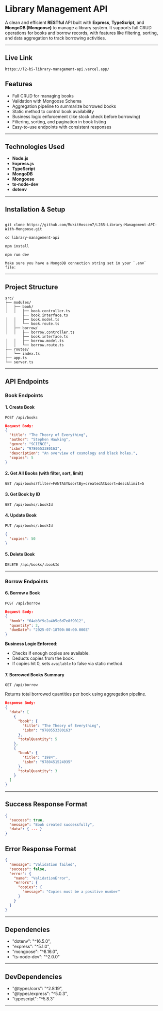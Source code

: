 # Library Management API

A clean and efficient **RESTful** API built with **Express**, **TypeScript**, and **MongoDB (Mongoose)** to manage a library system. It supports full CRUD operations for books and borrow records, with features like filtering, sorting, and data aggregation to track borrowing activities.

---

## Live Link

```
https://l2-b5-library-management-api.vercel.app/
```

## Features

- Full CRUD for managing books
- Validation with Mongoose Schema
- Aggregation pipeline to summarize borrowed books
- Static method to control book availability
- Business logic enforcement (like stock check before borrowing)
- Filtering, sorting, and pagination in book listing
- Easy-to-use endpoints with consistent responses

---

## Technologies Used

- **Node.js**
- **Express.js**
- **TypeScript**
- **MongoDB**
- **Mongoose**
- **ts-node-dev**
- **dotenv**

---

## Installation & Setup

```

git clone https://github.com/MukitHossen7/L2B5-Library-Management-API-With-Mongoose.git

```

```
cd library-management-api
```

```
npm install
```

```
npm run dev
```

```
Make sure you have a MongoDB connection string set in your `.env` file:

```

---

## Project Structure

```
src/
├── modules/
│   ├── book/
│   │   ├── book.controller.ts
        ├── book.interface.ts
│   │   ├── book.model.ts
│   │   └── book.route.ts
│   ├── borrow/
│   │   ├── borrow.controller.ts
        ├── book.interface.ts
│   │   ├── borrow.model.ts
│   │   └── borrow.route.ts
├── routes/
│   └── index.ts
├── app.ts
└── server.ts
```

---

## API Endpoints

### Book Endpoints

#### 1. **Create Book**

```
POST /api/books
```

```json
Request Body:
{
  "title": "The Theory of Everything",
  "author": "Stephen Hawking",
  "genre": "SCIENCE",
  "isbn": "9780553380163",
  "description": "An overview of cosmology and black holes.",
  "copies": 5
}
```

#### 2. **Get All Books (with filter, sort, limit)**

```
GET /api/books?filter=FANTASY&sortBy=createdAt&sort=desc&limit=5
```

#### 3. **Get Book by ID**

```
GET /api/books/:bookId
```

#### 4. **Update Book**

```
PUT /api/books/:bookId
```

```json
{
  "copies": 50
}
```

#### 5. **Delete Book**

```
DELETE /api/books/:bookId
```

---

### Borrow Endpoints

#### 6. **Borrow a Book**

```
POST /api/borrow
```

```json
Request Body:
{
  "book": "64ab3f9e2a4b5c6d7e8f9012",
  "quantity": 2,
  "dueDate": "2025-07-18T00:00:00.000Z"
}
```

**Business Logic Enforced**:

- Checks if enough copies are available.
- Deducts copies from the book.
- If copies hit 0, sets `available` to false via static method.

#### 7. **Borrowed Books Summary**

```
GET /api/borrow
```

Returns total borrowed quantities per book using aggregation pipeline.

```json
Response Body:
{
  "data": [
    {
      "book": {
        "title": "The Theory of Everything",
        "isbn": "9780553380163"
      },
      "totalQuantity": 5
    },
    {
      "book": {
        "title": "1984",
        "isbn": "9780451524935"
      },
      "totalQuantity": 3
    }
  ]
}
```

---

## Success Response Format

```json
{
  "success": true,
  "message": "Book created successfully",
  "data": { ... }
}
```

## Error Response Format

```json
{
  "message": "Validation failed",
  "success": false,
  "error": {
    "name": "ValidationError",
    "errors": {
      "copies": {
        "message": "Copies must be a positive number"
      }
    }
  }
}
```

---

## Dependencies

- "dotenv": "^16.5.0",
- "express": "^5.1.0",
- "mongoose": "^8.16.0",
- "ts-node-dev": "^2.0.0"

---

## DevDependencies

- "@types/cors": "^2.8.19",
- "@types/express": "^5.0.3",
- "typescript": "^5.8.3"

---
